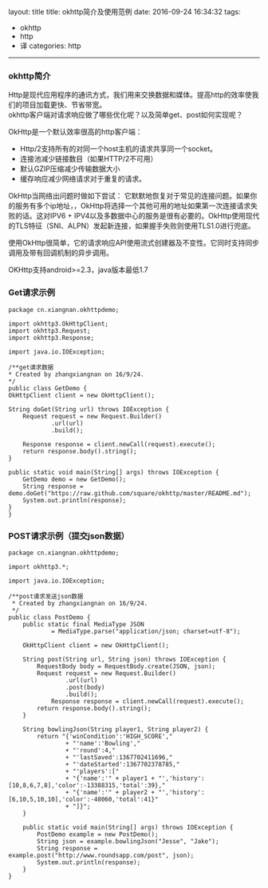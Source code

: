 layout: title
title: okhttp简介及使用范例
date: 2016-09-24 16:34:32
tags:
- okhttp
- http
- 译
categories: http
---

### okhttp简介
Http是现代应用程序的通讯方式，我们用来交换数据和媒体。提高http的效率使我们的项目加载更快、节省带宽。  
okhttp客户端对请求响应做了哪些优化呢？以及简单get、post如何实现呢？

<!-- more -->
OkHttp是一个默认效率很高的http客户端：  
  - Http/2支持所有的对同一个host主机的请求共享同一个socket。
  - 连接池减少链接数目（如果HTTP/2不可用）
  - 默认GZIP压缩减少传输数据大小
  - 缓存响应减少网络请求对于重复的请求。

OkHttp当网络出问题时做如下尝试：
  它默默地恢复对于常见的连接问题。如果你的服务有多个ip地址，，OkHttp将选择一个其他可用的地址如果第一次连接请求失败的话。这对IPV6 + IPV4以及多数据中心的服务是很有必要的。OkHttp使用现代的TLS特征（SNI、ALPN）发起新连接，如果握手失败则使用TLS1.0进行兜底。

使用OkHttp很简单，它的请求响应API使用流式创建器及不变性。它同时支持同步调用及带有回调机制的异步调用。

OKHttp支持android>=2.3，java版本最低1.7

### Get请求示例
    package cn.xiangnan.okhttpdemo;

    import okhttp3.OkHttpClient;
    import okhttp3.Request;
    import okhttp3.Response;

    import java.io.IOException;

    /**get请求数据
    * Created by zhangxiangnan on 16/9/24.
    */
    public class GetDemo {
    OkHttpClient client = new OkHttpClient();

    String doGet(String url) throws IOException {
        Request request = new Request.Builder()
                .url(url)
                .build();

        Response response = client.newCall(request).execute();
        return response.body().string();
    }

    public static void main(String[] args) throws IOException {
        GetDemo demo = new GetDemo();
        String response = demo.doGet("https://raw.github.com/square/okhttp/master/README.md");
        System.out.println(response);
    }
    }

### POST请求示例（提交json数据）
    package cn.xiangnan.okhttpdemo;

    import okhttp3.*;

    import java.io.IOException;

    /**post请求发送json数据
     * Created by zhangxiangnan on 16/9/24.
     */
    public class PostDemo {
        public static final MediaType JSON
                = MediaType.parse("application/json; charset=utf-8");

        OkHttpClient client = new OkHttpClient();

        String post(String url, String json) throws IOException {
            RequestBody body = RequestBody.create(JSON, json);
            Request request = new Request.Builder()
                    .url(url)
                    .post(body)
                    .build();
                Response response = client.newCall(request).execute();
            return response.body().string();
        }

        String bowlingJson(String player1, String player2) {
            return "{'winCondition':'HIGH_SCORE',"
                    + "'name':'Bowling',"
                    + "'round':4,"
                    + "'lastSaved':1367702411696,"
                    + "'dateStarted':1367702378785,"
                    + "'players':["
                    + "{'name':'" + player1 + "','history':[10,8,6,7,8],'color':-13388315,'total':39},"
                    + "{'name':'" + player2 + "','history':[6,10,5,10,10],'color':-48060,'total':41}"
                    + "]}";
        }

        public static void main(String[] args) throws IOException {
            PostDemo example = new PostDemo();
            String json = example.bowlingJson("Jesse", "Jake");
            String response = example.post("http://www.roundsapp.com/post", json);
            System.out.println(response);
        }
    }

